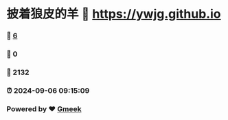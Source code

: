 # 披着狼皮的羊 :link: https://ywjg.github.io 
### :page_facing_up: [6](https://ywjg.github.io/tag.html) 
### :speech_balloon: 0 
### :hibiscus: 2132 
### :alarm_clock: 2024-09-06 09:15:09 
### Powered by :heart: [Gmeek](https://github.com/Meekdai/Gmeek)

